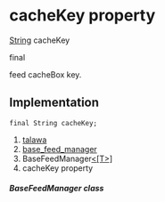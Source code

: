 
<div>

# cacheKey property

</div>


[String](https://api.flutter.dev/flutter/dart-core/String-class.html)
cacheKey


final




feed cacheBox key.



## Implementation

``` language-dart
final String cacheKey;
```







1.  [talawa](../../index.md)
2.  [base_feed_manager](../../services_caching_base_feed_manager/)
3.  BaseFeedManager[\<[T\>]](../../services_caching_base_feed_manager/BaseFeedManager-class.md)
4.  cacheKey property

##### BaseFeedManager class







